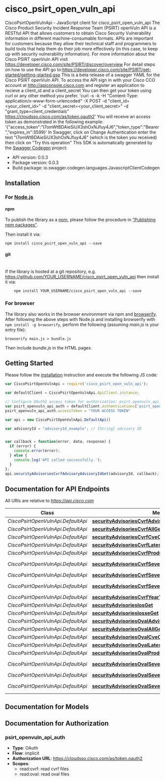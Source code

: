 # cisco_psirt_open_vuln_api

CiscoPsirtOpenVulnApi - JavaScript client for cisco_psirt_open_vuln_api
The Cisco Product Security Incident Response Team (PSIRT) openVuln API is a RESTful API that allows customers to obtain Cisco Security Vulnerability information in different machine-consumable formats. APIs are important for customers because they allow their technical staff and programmers to build tools that help them do their job more effectively (in this case, to keep up with security vulnerability information). For more information about the Cisco PSIRT openVuln API visit https://developer.cisco.com/site/PSIRT/discover/overview  For detail steps on how to use the API go to:https://developer.cisco.com/site/PSIRT/get-started/getting-started.gsp  This is a beta release of a swagger YAML for the Cisco PSIRT openVuln API.  To access the API sign in with your Cisco CCO account at http://apiconsole.cisco.com and register an application to recieve a client_id and a client_secret  You can then get your token using curl or any other method you prefer.  'curl -s -k -H \"Content-Type: application/x-www-form-urlencoded\" -X POST -d \"client_id=<your_client_id>\" -d \"client_secret=<your_client_secret>\" -d \"grant_type=client_credentials\" https://cloudsso.cisco.com/as/token.oauth2'  You will receive an access token as demonstrated in the following example:  '{\"access_token\":\"I7omWtBDAieSiUX3shOxNJfuy4J6\",\"token_type\":\"Bearer\",\"expires_in\":3599}'  In Swagger, click on Change Authentication  enter the text \"I7omWtBDAieSiUX3shOxNJfuy4J6\" (which is the token you received)  then click on \"Try this operation\" 
This SDK is automatically generated by the [Swagger Codegen](https://github.com/swagger-api/swagger-codegen) project:

- API version: 0.0.3
- Package version: 0.0.3
- Build package: io.swagger.codegen.languages.JavascriptClientCodegen

## Installation

### For [Node.js](https://nodejs.org/)

#### npm

To publish the library as a [npm](https://www.npmjs.com/),
please follow the procedure in ["Publishing npm packages"](https://docs.npmjs.com/getting-started/publishing-npm-packages).

Then install it via:

```shell
npm install cisco_psirt_open_vuln_api --save
```

#### git
#
If the library is hosted at a git repository, e.g.
https://github.com/YOUR_USERNAME/cisco_psirt_open_vuln_api
then install it via:

```shell
    npm install YOUR_USERNAME/cisco_psirt_open_vuln_api --save
```

### For browser

The library also works in the browser environment via npm and [browserify](http://browserify.org/). After following
the above steps with Node.js and installing browserify with `npm install -g browserify`,
perform the following (assuming *main.js* is your entry file):

```shell
browserify main.js > bundle.js
```

Then include *bundle.js* in the HTML pages.

## Getting Started

Please follow the [installation](#installation) instruction and execute the following JS code:

```javascript
var CiscoPsirtOpenVulnApi = require('cisco_psirt_open_vuln_api');

var defaultClient = CiscoPsirtOpenVulnApi.ApiClient.instance;

// Configure OAuth2 access token for authorization: psirt_openvuln_api_auth
var psirt_openvuln_api_auth = defaultClient.authentications['psirt_openvuln_api_auth'];
psirt_openvuln_api_auth.accessToken = "YOUR ACCESS TOKEN"

var api = new CiscoPsirtOpenVulnApi.DefaultApi()

var advisoryId = "advisoryId_example"; // {String} advisory ID


var callback = function(error, data, response) {
  if (error) {
    console.error(error);
  } else {
    console.log('API called successfully.');
  }
};
api.securityAdvisoriesCvrfAdvisoryAdvisoryIdGet(advisoryId, callback);

```

## Documentation for API Endpoints

All URIs are relative to *https://api.cisco.com*

Class | Method | HTTP request | Description
------------ | ------------- | ------------- | -------------
*CiscoPsirtOpenVulnApi.DefaultApi* | [**securityAdvisoriesCvrfAdvisoryAdvisoryIdGet**](docs/DefaultApi.md#securityAdvisoriesCvrfAdvisoryAdvisoryIdGet) | **GET** /security/advisories/cvrf/advisory/{advisory_id} | 
*CiscoPsirtOpenVulnApi.DefaultApi* | [**securityAdvisoriesCvrfAllGet**](docs/DefaultApi.md#securityAdvisoriesCvrfAllGet) | **GET** /security/advisories/cvrf/all | 
*CiscoPsirtOpenVulnApi.DefaultApi* | [**securityAdvisoriesCvrfCveCveIdGet**](docs/DefaultApi.md#securityAdvisoriesCvrfCveCveIdGet) | **GET** /security/advisories/cvrf/cve/{cve_id} | 
*CiscoPsirtOpenVulnApi.DefaultApi* | [**securityAdvisoriesCvrfLatestNumberGet**](docs/DefaultApi.md#securityAdvisoriesCvrfLatestNumberGet) | **GET** /security/advisories/cvrf/latest/{number} | 
*CiscoPsirtOpenVulnApi.DefaultApi* | [**securityAdvisoriesCvrfProductGet**](docs/DefaultApi.md#securityAdvisoriesCvrfProductGet) | **GET** /security/advisories/cvrf/product | 
*CiscoPsirtOpenVulnApi.DefaultApi* | [**securityAdvisoriesCvrfSeveritySeverityFirstpublishedGet**](docs/DefaultApi.md#securityAdvisoriesCvrfSeveritySeverityFirstpublishedGet) | **GET** /security/advisories/cvrf/severity/{severity}/firstpublished | 
*CiscoPsirtOpenVulnApi.DefaultApi* | [**securityAdvisoriesCvrfSeveritySeverityGet**](docs/DefaultApi.md#securityAdvisoriesCvrfSeveritySeverityGet) | **GET** /security/advisories/cvrf/severity/{severity} | 
*CiscoPsirtOpenVulnApi.DefaultApi* | [**securityAdvisoriesCvrfSeveritySeverityLastpublishedGet**](docs/DefaultApi.md#securityAdvisoriesCvrfSeveritySeverityLastpublishedGet) | **GET** /security/advisories/cvrf/severity/{severity}/lastpublished | 
*CiscoPsirtOpenVulnApi.DefaultApi* | [**securityAdvisoriesCvrfYearYearGet**](docs/DefaultApi.md#securityAdvisoriesCvrfYearYearGet) | **GET** /security/advisories/cvrf/year/{year} | 
*CiscoPsirtOpenVulnApi.DefaultApi* | [**securityAdvisoriesIosGet**](docs/DefaultApi.md#securityAdvisoriesIosGet) | **GET** /security/advisories/ios | 
*CiscoPsirtOpenVulnApi.DefaultApi* | [**securityAdvisoriesIosxeGet**](docs/DefaultApi.md#securityAdvisoriesIosxeGet) | **GET** /security/advisories/iosxe | 
*CiscoPsirtOpenVulnApi.DefaultApi* | [**securityAdvisoriesOvalAdvisoryAdvisoryIdGet**](docs/DefaultApi.md#securityAdvisoriesOvalAdvisoryAdvisoryIdGet) | **GET** /security/advisories/oval/advisory/{advisory_id} | 
*CiscoPsirtOpenVulnApi.DefaultApi* | [**securityAdvisoriesOvalAllGet**](docs/DefaultApi.md#securityAdvisoriesOvalAllGet) | **GET** /security/advisories/oval/all | 
*CiscoPsirtOpenVulnApi.DefaultApi* | [**securityAdvisoriesOvalCveCveIdGet**](docs/DefaultApi.md#securityAdvisoriesOvalCveCveIdGet) | **GET** /security/advisories/oval/cve/{cve_id} | 
*CiscoPsirtOpenVulnApi.DefaultApi* | [**securityAdvisoriesOvalLatestNumberGet**](docs/DefaultApi.md#securityAdvisoriesOvalLatestNumberGet) | **GET** /security/advisories/oval/latest/{number} | 
*CiscoPsirtOpenVulnApi.DefaultApi* | [**securityAdvisoriesOvalProductGet**](docs/DefaultApi.md#securityAdvisoriesOvalProductGet) | **GET** /security/advisories/oval/product | 
*CiscoPsirtOpenVulnApi.DefaultApi* | [**securityAdvisoriesOvalSeveritySeverityFirstpublishedGet**](docs/DefaultApi.md#securityAdvisoriesOvalSeveritySeverityFirstpublishedGet) | **GET** /security/advisories/oval/severity/{severity}/firstpublished | 
*CiscoPsirtOpenVulnApi.DefaultApi* | [**securityAdvisoriesOvalSeveritySeverityGet**](docs/DefaultApi.md#securityAdvisoriesOvalSeveritySeverityGet) | **GET** /security/advisories/oval/severity/{severity} | 
*CiscoPsirtOpenVulnApi.DefaultApi* | [**securityAdvisoriesOvalSeveritySeverityLastpublishedGet**](docs/DefaultApi.md#securityAdvisoriesOvalSeveritySeverityLastpublishedGet) | **GET** /security/advisories/oval/severity/{severity}/lastpublished | 


## Documentation for Models



## Documentation for Authorization


### psirt_openvuln_api_auth

- **Type**: OAuth
- **Flow**: implicit
- **Authorization URL**: https://cloudsso.cisco.com/as/token.oauth2
- **Scopes**: 
  - read:cvrf: read cvrf files
  - read:oval: read oval files

